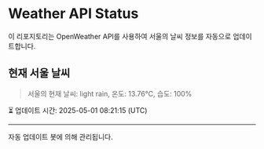
# Weather API Status

이 리포지토리는 OpenWeather API를 사용하여 서울의 날씨 정보를 자동으로 업데이트합니다.

## 현재 서울 날씨
> 서울의 현재 날씨: light rain, 온도: 13.76°C, 습도: 100%

⏳ 업데이트 시간: 2025-05-01 08:21:15 (UTC)

---
자동 업데이트 봇에 의해 관리됩니다.
